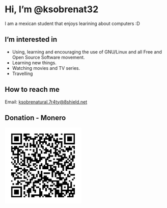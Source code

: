 # Hi, I’m @ksobrenat32

I am a mexican student that enjoys learining about computers :D

## I’m interested in

- Using, learning and encouraging the use of GNU/Linux and all Free and Open Source Software movement.
- Learning new things.
- Watching movies and TV series.
- Travelling

## How to reach me

Email: <ksobrenatural.7r4ty@8shield.net>

## Donation - Monero

![address](monero.png)

<!---

Hoping to learn something new ;)

--->
